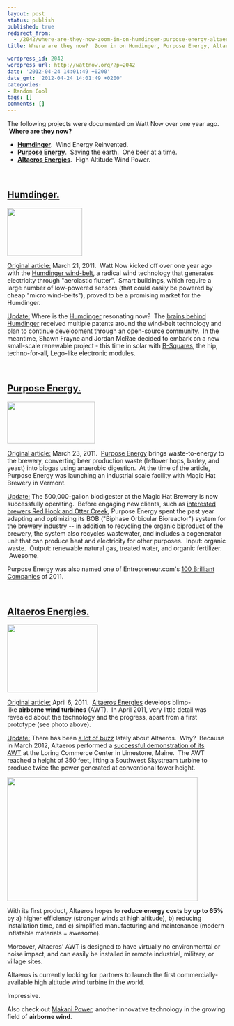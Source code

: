 ```yaml
---
layout: post
status: publish
published: true
redirect_from:
  - /2042/where-are-they-now-zoom-in-on-humdinger-purpose-energy-altaeros
title: Where are they now?  Zoom in on Humdinger, Purpose Energy, Altaeros.

wordpress_id: 2042
wordpress_url: http://wattnow.org/?p=2042
date: '2012-04-24 14:01:49 +0200'
date_gmt: '2012-04-24 14:01:49 +0200'
categories:
- Random Cool
tags: []
comments: []
---
```

<p>The following projects were documented on Watt Now over one year ago. &nbsp;<strong>Where are they now?</strong></p>
<ul>
<li><strong><a title="Hummm &hellip;" href="http://wattnow.org/4/hummm">Humdinger</a></strong>. &nbsp;Wind Energy Reinvented.</li>
<li><strong><a title="Purpose Energy, Inc." href="http://wattnow.org/27/purpose-energy-inc">Purpose Energy</a></strong>. &nbsp;Saving the earth. &nbsp;One beer at a time.</li>
<li><strong><a title="Altaeros Energies" href="http://wattnow.org/95/altaeros-energies">Altaeros Energies</a></strong>. &nbsp;High Altitude Wind Power.</li>
</ul>
<p>&nbsp;</p>
<h2><strong><a title="Hummm &hellip;" href="http://wattnow.org/4/hummm">Humdinger.</a></strong></h2>
<p><a href="{{ 'assets/from-wordpress/uploads/2012/04/humdinger-small-windbelt.png' | relative_url }}"><img title="humdinger - small windbelt" src="{{ 'assets/from-wordpress/uploads/2012/04/humdinger-small-windbelt.png' | relative_url }}" alt="" width="172" height="110" /></a></p>
<p><span style="text-decoration: underline;">Original article:</span> March 21, 2011. &nbsp;Watt Now kicked off over one year ago with&nbsp;the&nbsp;<a href="http://wattnow.org/4/hummm">Humdinger wind-belt</a>, a radical wind technology that generates electricity through "aerolastic flutter". &nbsp;Smart buildings, which require a large number of low-powered sensors (that could easily be powered by cheap "micro wind-belts"), proved to be a promising market for the Humdinger.</p>
<p><span style="text-decoration: underline;">Update:</span>&nbsp;Where is the <a href="http://www.humdingerwind.com/">Humdinger</a>&nbsp;resonating&nbsp;now? &nbsp;The <a href="http://www.humdingerwind.com/#/oc_about/">brains behind Humdinger</a>&nbsp;received multiple patents around the wind-belt technology and plan to continue development through an open-source community. &nbsp;In the meantime, Shawn Frayne and Jordan McRae decided to embark on a new small-scale renewable project - this time in solar with <a href="http://www.b-squares.com/">B-Squares</a>, the hip, techno-for-all, Lego-like electronic modules.</p>
<p>&nbsp;</p>
<h2><strong><a title="Purpose Energy, Inc." href="http://wattnow.org/27/purpose-energy-inc">Purpose Energy.</a></strong></h2>
<p><a href="{{ 'assets/from-wordpress/uploads/2012/04/purpose.png' | relative_url }}"><img class="alignnone  wp-image-2048" title="purpose" src="{{ 'assets/from-wordpress/uploads/2012/04/purpose.png' | relative_url }}" alt="" width="201" height="96" /></a></p>
<p><span style="text-decoration: underline;">Original article:</span>&nbsp;March 23, 2011. &nbsp;<a href="http://wattnow.org/27/purpose-energy-inc">Purpose Energy</a>&nbsp;brings waste-to-energy to the brewery, converting beer production waste (leftover hops, barley, and yeast) into biogas using anaerobic digestion. &nbsp;At the time of the article, Purpose Energy was launching an industrial scale facility with Magic Hat Brewery in Vermont.</p>
<p><span style="text-decoration: underline;">Update:</span>&nbsp;The 500,000-gallon biodigester at the Magic Hat Brewery is now successfully operating. &nbsp;Before engaging new clients, such as&nbsp;<a href="http://www.wasterecyclingnews.com/arcshow.html?id=11082202901">interested brewers Red Hook and Otter Creek</a>, Purpose Energy spent the past year adapting and optimizing its BOB ("Biphase Orbicular Bioreactor") system for the brewery industry -- in addition to recycling the organic biproduct of the brewery, the system also recycles wastewater, and includes a cogenerator unit that can produce heat and electricity for other purposes. &nbsp;Input: organic waste. &nbsp;Output: renewable natural gas, treated water, and organic fertilizer. &nbsp;Awesome.</p>
<p>Purpose Energy was also named one of Entrepreneur.com's <a href="http://www.purposeenergy.com/news.htm">100 Brilliant Companies</a> of 2011.</p>
<p>&nbsp;</p>
<h2><strong><a title="Altaeros Energies" href="http://wattnow.org/95/altaeros-energies">Altaeros Energies.</a></strong></h2>
<p><a href="{{ 'assets/from-wordpress/uploads/2012/04/altaeros.jpg' | relative_url }}"><img class="alignnone  wp-image-2069" title="altaeros" src="{{ 'assets/from-wordpress/uploads/2012/04/altaeros.jpg' | relative_url }}" alt="" width="208" height="156" /></a></p>
<p><span style="text-decoration: underline;">Original article:</span>&nbsp;April 6, 2011. &nbsp;<a title="Altaeros Energies" href="http://wattnow.org/95/altaeros-energies">Altaeros Energies</a> develops blimp-like&nbsp;<strong>airborne wind turbines</strong> (AWT). &nbsp;In April 2011, very little detail was revealed about the technology and the progress, apart from a first prototype (see photo above).</p>
<p><span style="text-decoration: underline;">Update:</span>&nbsp;There has been <a href="http://www.treehugger.com/wind-technology/inflatable-high-altitude-wind-turbine-may-produce-double-power-half-cost.html">a lot of buzz</a> lately about Altaeros. &nbsp;Why? &nbsp;Because in March 2012, Altaeros performed a <a href="http://www.altaerosenergies.com/AltaerosPressRelease032712.pdf">successful demonstration of its AWT</a>&nbsp;at the Loring Commerce Center in Limestone, Maine. &nbsp;The AWT reached a height of 350 feet, lifting a Southwest Skystream turbine to produce twice the power generated at conventional tower height.</p>
<p><a href="http://www.altaerosenergies.com/AltaerosPressRelease032712.pdf"><img class="alignnone  wp-image-2072" title="altaeros-update" src="{{ 'assets/from-wordpress/uploads/2012/04/altaeros-update.jpg' | relative_url }}" alt="" width="437" height="284" /></a></p>
<p>With its first product, Altaeros hopes to <strong>reduce energy costs by up to 65%</strong> by a) higher efficiency (stronger winds at high altitude), b) reducing installation time, and c) simplified manufacturing and maintenance (modern inflatable materials = awesome).</p>
<p>Moreover, Altaeros' AWT is designed to have virtually no environmental or noise impact, and can easily be installed in remote industrial, military, or village sites.</p>
<p>Altaeros is currently looking for partners to launch the first commercially-available high altitude wind turbine in the world.</p>
<p>Impressive.</p>
<p>Also check out <a title="Makani Power.  High capacity wind." href="http://wattnow.org/1148/makani-power-high-capacity-wind">Makani Power</a>, another innovative technology in the growing field of <strong>airborne wind</strong>.</p>

